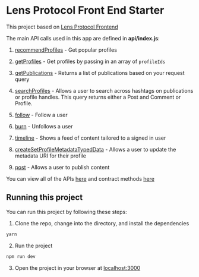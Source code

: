 # Lens Protocol Front End Starter

This project based on [Lens Protocol Frontend](https://github.com/dabit3/lens-protocol-frontend)

The main API calls used in this app are defined in **api/index.js**:

1. [recommendProfiles](https://docs.lens.xyz/docs/recommended-profiles#api-details) - Get popular profiles

2. [getProfiles](https://docs.lens.xyz/docs/get-profiles) - Get profiles by passing in an array of `profileIds`

3. [getPublications](https://docs.lens.xyz/docs/get-publications) - Returns a list of publications based on your request query

4. [searchProfiles](https://docs.lens.xyz/docs/search-profiles-and-publications) - Allows a user to search across hashtags on publications or profile handles. This query returns either a Post and Comment or Profile.

5. [follow](https://docs.lens.xyz/docs/functions#follow) - Follow a user

6. [burn](https://docs.lens.xyz/docs/functions#burn) - Unfollows a user

7. [timeline](https://docs.lens.xyz/docs/user-timeline) - Shows a feed of content tailored to a signed in user

8. [createSetProfileMetadataTypedData](https://docs.lens.xyz/docs/create-set-update-profile-metadata-typed-data) - Allows a user to update the metadata URI for their profile

9. [post](https://docs.lens.xyz/docs/functions#post) - Allows a user to publish content

You can view all of the APIs [here](https://docs.lens.xyz/docs/introduction) and contract methods [here](https://docs.lens.xyz/docs/functions)

## Running this project

You can run this project by following these steps:

1. Clone the repo, change into the directory, and install the dependencies

```sh
yarn
```

2. Run the project

```sh
npm run dev
```

3. Open the project in your browser at [localhost:3000](http://localhost:3000/)
